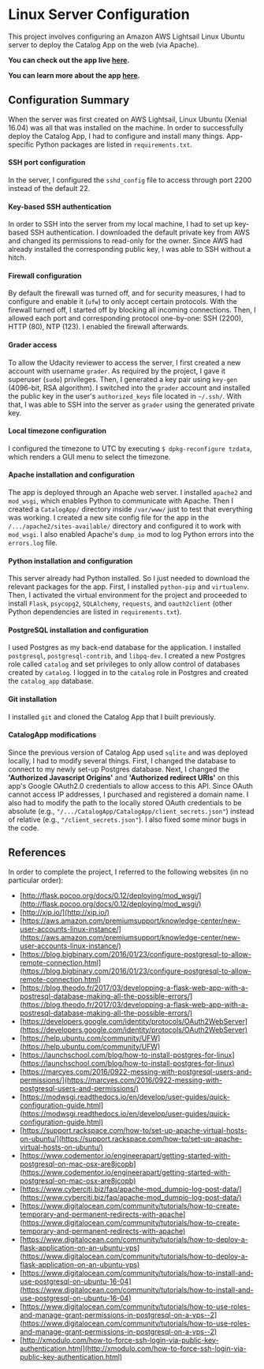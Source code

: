 # Linux Server Configuration
This project involves configuring an Amazon AWS Lightsail Linux Ubuntu server to deploy the Catalog App on the web (via Apache).

**You can check out the app live [here](http://catalog.app.alvinkang.com).**

**You can learn more about the app [here](https://github.com/AlvinKang/CatalogApp).**

## Configuration Summary
When the server was first created on AWS Lightsail, Linux Ubuntu (Xenial 16.04) was all that was installed on the machine. In order to successfully deploy the Catalog App, I had to configure and install many things. App-specific Python packages are listed in `requirements.txt`.

#### SSH port configuration
In the server, I configured the `sshd_config` file to access through port 2200 instead of the default 22.
#### Key-based SSH authentication
In order to SSH into the server from my local machine, I had to set up key-based SSH authentication. I downloaded the default private key from AWS and changed its permissions to read-only for the owner. Since AWS had already installed the corresponding public key, I was able to SSH without a hitch.
#### Firewall configuration
By default the firewall was turned off, and for security measures, I had to configure and enable it (`ufw`) to only accept certain protocols. With the firewall turned off, I started off by blocking all incoming connections. Then, I allowed each port and corresponding protocol one-by-one: SSH (2200), HTTP (80), NTP (123). I enabled the firewall afterwards.
#### Grader access
To allow the Udacity reviewer to access the server, I first created a new account with username `grader`. As required by the project, I gave it superuser (`sudo`) privileges. Then, I generated a key pair using `key-gen` (4096-bit, RSA algorithm). I switched into the `grader` account and installed the public key in the user's `authorized_keys` file located in `~/.ssh/`. With that, I was able to SSH into the server as `grader` using the generated private key.
#### Local timezone configuration
I configured the timezone to UTC by executing `$ dpkg-reconfigure tzdata`, which renders a GUI menu to select the timezone.
#### Apache installation and configuration
The app is deployed through an Apache web server. I installed `apache2` and `mod_wsgi`, which enables Python to communicate with Apache. Then I created a `CatalogApp/` directory inside `/var/www/` just to test that everything was working. I created a new site config file for the app in the `/.../apache2/sites-available/` directory and configured it to work with `mod_wsgi`. I also enabled Apache's `dump_io` mod to log Python errors into the `errors.log` file.
#### Python installation and configuration
This server already had Python installed. So I just needed to download the relevant packages for the app. First, I installed `python-pip` and `virtualenv`. Then, I activated the virtual environment for the project and proceeded to install `Flask`, `psycopg2`, `SQLAlchemy`, `requests`, and `oauth2client` (other Python dependencies are listed in `requirements.txt`).
#### PostgreSQL installation and configuration
I used Postgres as my back-end database for the application. I installed `postgresql`, `postgresql-contrib`, and `libpq-dev`. I created a new Postgres role called `catalog` and set privileges to only allow control of databases created by `catalog`. I logged in to the `catalog` role in Postgres and created the `catalog_app` database.
#### Git installation
I installed `git` and cloned the Catalog App that I built previously.
#### CatalogApp modifications
Since the previous version of Catalog App used `sqlite` and was deployed locally, I had to modify several things. First, I changed the database to connect to my newly set-up Postgres database. Next, I changed the **'Authorized Javascript Origins'** and **'Authorized redirect URIs'** on this app's Google OAuth2.0 credentials to allow access to this API. Since OAuth cannot access IP addresses, I purchased and registered a domain name. I also had to modify the path to the locally stored OAuth credentials to be absolute (e.g., `"/.../CatalogApp/CatalogApp/client_secrets.json"`) instead of relative (e.g., `"/client_secrets.json"`). I also fixed some minor bugs in the code.

## References
In order to complete the project, I referred to the following websites (in no particular order):
* [http://flask.pocoo.org/docs/0.12/deploying/mod_wsgi/](http://flask.pocoo.org/docs/0.12/deploying/mod_wsgi/)
* [http://xip.io/](http://xip.io/)
* [https://aws.amazon.com/premiumsupport/knowledge-center/new-user-accounts-linux-instance/](https://aws.amazon.com/premiumsupport/knowledge-center/new-user-accounts-linux-instance/)
* [https://blog.bigbinary.com/2016/01/23/configure-postgresql-to-allow-remote-connection.html](https://blog.bigbinary.com/2016/01/23/configure-postgresql-to-allow-remote-connection.html)
* [https://blog.theodo.fr/2017/03/developping-a-flask-web-app-with-a-postresql-database-making-all-the-possible-errors/](https://blog.theodo.fr/2017/03/developping-a-flask-web-app-with-a-postresql-database-making-all-the-possible-errors/)
* [https://developers.google.com/identity/protocols/OAuth2WebServer](https://developers.google.com/identity/protocols/OAuth2WebServer)
* [https://help.ubuntu.com/community/UFW](https://help.ubuntu.com/community/UFW)
* [https://launchschool.com/blog/how-to-install-postgres-for-linux](https://launchschool.com/blog/how-to-install-postgres-for-linux)
* [https://marcyes.com/2016/0922-messing-with-postgresql-users-and-permissions/](https://marcyes.com/2016/0922-messing-with-postgresql-users-and-permissions/)
* [https://modwsgi.readthedocs.io/en/develop/user-guides/quick-configuration-guide.html](https://modwsgi.readthedocs.io/en/develop/user-guides/quick-configuration-guide.html)
* [https://support.rackspace.com/how-to/set-up-apache-virtual-hosts-on-ubuntu/](https://support.rackspace.com/how-to/set-up-apache-virtual-hosts-on-ubuntu/)
* [https://www.codementor.io/engineerapart/getting-started-with-postgresql-on-mac-osx-are8jcopb](https://www.codementor.io/engineerapart/getting-started-with-postgresql-on-mac-osx-are8jcopb)
* [https://www.cyberciti.biz/faq/apache-mod_dumpio-log-post-data/](https://www.cyberciti.biz/faq/apache-mod_dumpio-log-post-data/)
* [https://www.digitalocean.com/community/tutorials/how-to-create-temporary-and-permanent-redirects-with-apache](https://www.digitalocean.com/community/tutorials/how-to-create-temporary-and-permanent-redirects-with-apache)
* [https://www.digitalocean.com/community/tutorials/how-to-deploy-a-flask-application-on-an-ubuntu-vps](https://www.digitalocean.com/community/tutorials/how-to-deploy-a-flask-application-on-an-ubuntu-vps)
* [https://www.digitalocean.com/community/tutorials/how-to-install-and-use-postgresql-on-ubuntu-16-04](https://www.digitalocean.com/community/tutorials/how-to-install-and-use-postgresql-on-ubuntu-16-04)
* [https://www.digitalocean.com/community/tutorials/how-to-use-roles-and-manage-grant-permissions-in-postgresql-on-a-vps--2](https://www.digitalocean.com/community/tutorials/how-to-use-roles-and-manage-grant-permissions-in-postgresql-on-a-vps--2)
* [http://xmodulo.com/how-to-force-ssh-login-via-public-key-authentication.html](http://xmodulo.com/how-to-force-ssh-login-via-public-key-authentication.html)
